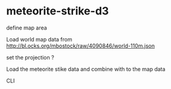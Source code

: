 # meteorite-strike-d3

define map area

Load world map data from http://bl.ocks.org/mbostock/raw/4090846/world-110m.json

set the projection ?

Load the meteorite stike data and combine with to the map data

CLI


